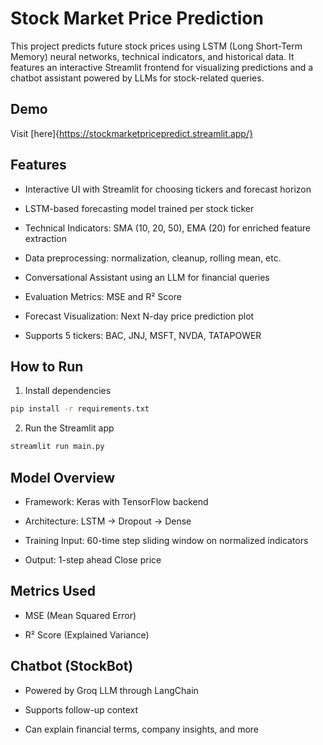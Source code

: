 # Stock Market Price Prediction
This project predicts future stock prices using LSTM (Long Short-Term Memory) neural networks, technical indicators, and historical data. It features an interactive Streamlit frontend for visualizing predictions and a chatbot assistant powered by LLMs for stock-related queries.


## Demo 

Visit [here]{https://stockmarketpricepredict.streamlit.app/}
## Features
- Interactive UI with Streamlit for choosing tickers and forecast horizon

- LSTM-based forecasting model trained per stock ticker

- Technical Indicators: SMA (10, 20, 50), EMA (20) for enriched feature extraction

- Data preprocessing: normalization, cleanup, rolling mean, etc.

- Conversational Assistant using an LLM for financial queries

- Evaluation Metrics: MSE and R² Score

- Forecast Visualization: Next N-day price prediction plot

- Supports 5 tickers: BAC, JNJ, MSFT, NVDA, TATAPOWER

## How to Run

1. Install dependencies
```bash
pip install -r requirements.txt
```

2. Run the Streamlit app
```bash
streamlit run main.py
```
##  Model Overview

- Framework: Keras with TensorFlow backend

- Architecture: LSTM → Dropout → Dense

- Training Input: 60-time step sliding window on normalized indicators

- Output: 1-step ahead Close price

## Metrics Used
- MSE (Mean Squared Error)

- R² Score (Explained Variance)

## Chatbot (StockBot)
- Powered by Groq LLM through LangChain

- Supports follow-up context

- Can explain financial terms, company insights, and more